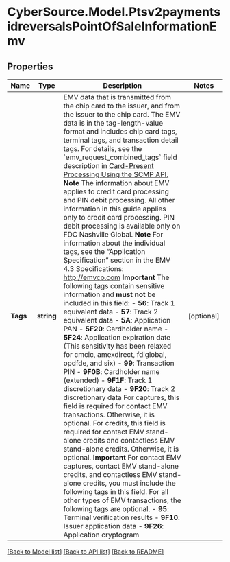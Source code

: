 # CyberSource.Model.Ptsv2paymentsidreversalsPointOfSaleInformationEmv
## Properties

Name | Type | Description | Notes
------------ | ------------- | ------------- | -------------
**Tags** | **string** | EMV data that is transmitted from the chip card to the issuer, and from the issuer to the chip card. The EMV data is in the tag-length-value format and includes chip card tags, terminal tags, and transaction detail tags.  For details, see the &#x60;emv_request_combined_tags&#x60; field description in [Card-Present Processing Using the SCMP API.](https://apps.cybersource.com/library/documentation/dev_guides/Retail_SCMP_API/html/)  **Note** The information about EMV applies to credit card processing and PIN debit processing. All other information in this guide applies only to credit card processing. PIN debit processing is available only on FDC Nashville Global.  **Note** For information about the individual tags, see the “Application Specification” section in the EMV 4.3 Specifications: http://emvco.com  **Important** The following tags contain sensitive information and **must not** be included in this field:   - **56**: Track 1 equivalent data  - **57**: Track 2 equivalent data  - **5A**: Application PAN  - **5F20**: Cardholder name  - **5F24**: Application expiration date (This sensitivity has been relaxed for cmcic, amexdirect, fdiglobal, opdfde, and six)  - **99**: Transaction PIN  - **9F0B**: Cardholder name (extended)  - **9F1F**: Track 1 discretionary data  - **9F20**: Track 2 discretionary data  For captures, this field is required for contact EMV transactions. Otherwise, it is optional.  For credits, this field is required for contact EMV stand-alone credits and contactless EMV stand-alone credits. Otherwise, it is optional.  **Important** For contact EMV captures, contact EMV stand-alone credits, and contactless EMV stand-alone credits, you must include the following tags in this field. For all other types of EMV transactions, the following tags are optional.   - **95**: Terminal verification results  - **9F10**: Issuer application data  - **9F26**: Application cryptogram  | [optional] 

[[Back to Model list]](../README.md#documentation-for-models) [[Back to API list]](../README.md#documentation-for-api-endpoints) [[Back to README]](../README.md)


